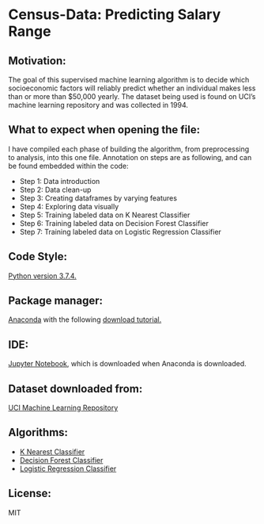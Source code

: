 # Census-Data: Predicting Salary Range

## Motivation:
The goal of this supervised machine learning algorithm is to decide which socioeconomic factors will reliably predict whether an individual makes less than or more than $50,000 yearly. The dataset being used is found on UCI’s machine learning repository and was collected in 1994.

## What to expect when opening the file:
I have compiled each phase of building the algorithm, from preprocessing to analysis, into this one file. Annotation on steps are as following, and can be found embedded within the code:

 <ul style="list-style-type:disc">
         <li>Step 1: Data introduction</li>
         <li>Step 2: Data clean-up</li>
         <li>Step 3: Creating dataframes by varying features</li>
         <li>Step 4: Exploring data visually</li>
         <li>Step 5: Training labeled data on K Nearest Classifier</li>
         <li>Step 6: Training labeled data on Decision Forest Classifier</li>
         <li>Step 7: Training labeled data on Logistic Regression Classifier</li>
      </ul>
      
## Code Style:
<a href="https://docs.python.org/3.7/contents.html">Python version 3.7.4.</a>

## Package manager:
<a href="https://repo.anaconda.com/">Anaconda</a> with the following <a href="https://www.youtube.com/watch?v=5mDYijMfSzs&t=255s">download tutorial.</a>

## IDE:
<a href="https://jupyter.org/about">Jupyter Notebook</a>, which is downloaded when Anaconda is downloaded.

## Dataset downloaded from:
<a href="https://archive.ics.uci.edu/ml/datasets/census+income">UCI Machine Learning Repository</a>

## Algorithms:
 <ul style="list-style-type:disc">
         <li><a href="https://en.wikipedia.org/wiki/K-nearest_neighbors_algorithm">K Nearest Classifier</a></li>
         <li><a href="https://en.wikipedia.org/wiki/Random_forest">Decision Forest Classifier</a></li>
         <li><a href="https://en.wikipedia.org/wiki/Logistic_regression">Logistic Regression Classifier</a></li>
      </ul>
      
## License:
MIT
      
